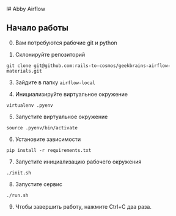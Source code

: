 I# Abby Airflow

## Начало работы

0. Вам потребуются рабочие git и python

1. Склонируйте репозиторий

  <pre><code>git clone git@github.com:rails-to-cosmos/geekbrains-airflow-materials.git</code></pre>

3. Зайдите в папку `airflow-local`

4. Инициализируйте виртуальное окружение

  <pre><code>virtualenv .pyenv</code></pre>

5. Запустите виртуальное окружение

  <pre><code>source .pyenv/bin/activate</code></pre>

6. Установите зависимости

  <pre><code>pip install -r requirements.txt</code></pre>

7. Запустите инициализацию рабочего окружения

  <pre><code>./init.sh</code></pre>

8. Запустите сервис

  <pre><code>./run.sh</code></pre>

9. Чтобы завершить работу, нажмите Ctrl+C два раза.
